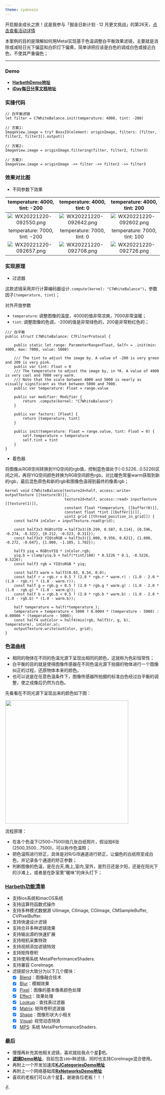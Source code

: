 ```yaml
---
theme: cyanosis
---
```

开启掘金成长之旅！这是我参与「掘金日新计划 · 12 月更文挑战」的第26天，[点击查看活动详情](https://juejin.cn/post/7167294154827890702)

本案例的目的是理解如何用Metal实现基于色温调整白平衡效果滤镜，主要就是消除或减轻日光下偏蓝和白炽灯下偏黄，简单讲把应该是白色的调成白色或接近白色，不使其严重偏色；

---

### Demo

- [**HarbethDemo地址**](https://github.com/yangKJ/Harbeth)
- [**iDay每日分享文档地址**](https://github.com/yangKJ/iDay)

### 实操代码

```
// 白平衡滤镜
let filter = C7WhiteBalance.init(temperature: 4000, tint: -200)

// 方案1:
ImageView.image = try? BoxxIO(element: originImage, filters: [filter, filter2, filter3]).output()

// 方案2:
ImageView.image = originImage.filtering(filter, filter2, filter3)

// 方案3:
ImageView.image = originImage ->> filter ->> filter2 ->> filter3
```

### 效果对比图

- 不同参数下效果

|temperature: 4000, tint: -200|temperature: 4000, tint: 0|temperature: 4000, tint: 200|
|:-:|:-:|:-:|
|![WX20221220-092550.png](https://p6-juejin.byteimg.com/tos-cn-i-k3u1fbpfcp/afa1f02415314843b8bcec683dbb8338~tplv-k3u1fbpfcp-watermark.image?)|![WX20221220-092642.png](https://p3-juejin.byteimg.com/tos-cn-i-k3u1fbpfcp/f7e7fa50b9cc4a8cbd8b8c7cd8b1d274~tplv-k3u1fbpfcp-watermark.image?)|![WX20221220-092602.png](https://p1-juejin.byteimg.com/tos-cn-i-k3u1fbpfcp/567f8b49e2064ef780feb8f0340bf0eb~tplv-k3u1fbpfcp-watermark.image?)|
|temperature: 7000, tint: -200|temperature: 7000, tint: 0|temperature: 7000, tint: 100|
|![WX20221220-092657.png](https://p9-juejin.byteimg.com/tos-cn-i-k3u1fbpfcp/03af8d1d8ef743f6973f2c43d7ef6b81~tplv-k3u1fbpfcp-watermark.image?)|![WX20221220-092708.png](https://p6-juejin.byteimg.com/tos-cn-i-k3u1fbpfcp/0d92633b9e0840439b8ae0c8d5868dde~tplv-k3u1fbpfcp-watermark.image?)|![WX20221220-092726.png](https://p1-juejin.byteimg.com/tos-cn-i-k3u1fbpfcp/39bfd4100ade4c6ebdefc64b9e5a3fe9~tplv-k3u1fbpfcp-watermark.image?)|

### 实现原理

- 过滤器

这款滤镜采用并行计算编码器设计`.compute(kernel: "C7WhiteBalance")`，参数因子`[temperature, tint]`；

对外开放参数
- `temperature`: 调整图像的温度，4000的值非常凉爽，7000非常温暖；
- `tint`: 调整图像的色调，-200的值是非常绿色的，200是非常粉红色的；

```
/// 白平衡
public struct C7WhiteBalance: C7FilterProtocol {
    
    public static let range: ParameterRange<Float, Self> = .init(min: 4000, max: 7000, value: 5000)
    
    /// The tint to adjust the image by. A value of -200 is very green and 200 is very pink.
    public var tint: Float = 0
    /// The temperature to adjust the image by, in ºK. A value of 4000 is very cool and 7000 very warm.
    /// Note that the scale between 4000 and 5000 is nearly as visually significant as that between 5000 and 7000.
    public var temperature: Float = range.value
    
    public var modifier: Modifier {
        return .compute(kernel: "C7WhiteBalance")
    }
    
    public var factors: [Float] {
        return [temperature, tint]
    }
    
    public init(temperature: Float = range.value, tint: Float = 0) {
        self.temperature = temperature
        self.tint = tint
    }
}
```

- 着色器

将图像从RGB空间转换到YIQ空间的rgb值，控制蓝色值处于(-0.5226...0.5226)区间之间，再将YIQ空间颜色转换为RGB空间颜色rgb，对比暖色常量warm获取到新的rgb，最后混色原色和新的rgb和图像色温得到最终的像素rgb； 

```
kernel void C7WhiteBalance(texture2d<half, access::write> outputTexture [[texture(0)]],
                           texture2d<half, access::read> inputTexture [[texture(1)]],
                           constant float *temperature_ [[buffer(0)]],
                           constant float *tint [[buffer(1)]],
                           uint2 grid [[thread_position_in_grid]]) {
    const half4 inColor = inputTexture.read(grid);
    
    const half3x3 RGBtoYIQ = half3x3({0.299, 0.587, 0.114}, {0.596, -0.274, -0.322}, {0.212, -0.523, 0.311});
    const half3x3 YIQtoRGB = half3x3({1.000, 0.956, 0.621}, {1.000, -0.272, -0.647}, {1.000, -1.105, 1.702});
    
    half3 yiq = RGBtoYIQ * inColor.rgb;
    yiq.b = clamp(yiq.b + half(*tint/100) * 0.5226 * 0.1, -0.5226, 0.5226);
    const half3 rgb = YIQtoRGB * yiq;
    
    const half3 warm = half3(0.93, 0.54, 0.0);
    const half r = rgb.r < 0.5 ? (2.0 * rgb.r * warm.r) : (1.0 - 2.0 * (1.0 - rgb.r) * (1.0 - warm.r));
    const half g = rgb.g < 0.5 ? (2.0 * rgb.g * warm.g) : (1.0 - 2.0 * (1.0 - rgb.g) * (1.0 - warm.g));
    const half b = rgb.b < 0.5 ? (2.0 * rgb.b * warm.b) : (1.0 - 2.0 * (1.0 - rgb.b) * (1.0 - warm.b));
    
    half temperature = half(*temperature_);
    temperature = temperature < 5000 ? 0.0004 * (temperature - 5000) : 0.00006 * (temperature - 5000);
    const half4 outColor = half4(mix(rgb, half3(r, g, b), temperature), inColor.a);
    outputTexture.write(outColor, grid);
}
```

### 色温曲线

- 相同的物体在不同的色温光源下呈现出相同的颜色，这就称为色彩恒常性；
- 白平衡的目的就是使得图像传感器在不同色温光源下拍摄的物体进行一个图像纠正的过程，还原物体本来的颜色。
- 也可以说是在任意色温条件下，图像传感器所拍摄的标准白色经过白平衡的调整，使之成像后仍然为白色。

先看看在不同光源下呈现出来的颜色如下图：

<p align="left">
<img src="https://p9-juejin.byteimg.com/tos-cn-i-k3u1fbpfcp/67d0288befc04e3a91daa56303b0713d~tplv-k3u1fbpfcp-watermark.image" width="400" hspace="1px">
</p>

流程原理：

- 在各个色温下(2500~7500)拍几张白纸照片，假设拍6张(2500,3500...7500)，可以称作色温照；
- 把色温照进行矫正，具体是对R/G/B通道进行轿正，让偏色的白纸照变成白色，并记录各个通道的矫正参数；
- 判断图像的色温，是在白天,晚上,室内,室外，是烈日还是夕阳，还是在阳光下的沙滩上，或者是在卧室里”暖味”的床头灯下；

### [Harbeth功能清单](https://github.com/yangKJ/Harbeth)

- 支持ios系统和macOS系统
- 支持运算符函数式操作
- 支持多种模式数据源 UIImage, CIImage, CGImage, CMSampleBuffer, CVPixelBuffer.
- 支持快速设计滤镜
- 支持合并多种滤镜效果
- 支持输出源的快速扩展
- 支持相机采集特效
- 支持视频添加滤镜特效
- 支持矩阵卷积
- 支持使用系统 MetalPerformanceShaders.
- 支持兼容 CoreImage.
- 滤镜部分大致分为以下几个模块：
   - [x] [Blend](https://github.com/yangKJ/Harbeth/tree/master/Sources/Compute/Blend)：图像融合技术
   - [x] [Blur](https://github.com/yangKJ/Harbeth/tree/master/Sources/Compute/Blur)：模糊效果
   - [x] [Pixel](https://github.com/yangKJ/Harbeth/tree/master/Sources/Compute/ColorProcess)：图像的基本像素颜色处理
   - [x] [Effect](https://github.com/yangKJ/Harbeth/tree/master/Sources/Compute/Effect)：效果处理
   - [x] [Lookup](https://github.com/yangKJ/Harbeth/tree/master/Sources/Compute/Lookup)：查找表过滤器
   - [x] [Matrix](https://github.com/yangKJ/Harbeth/tree/master/Sources/Compute/Matrix): 矩阵卷积滤波器
   - [x] [Shape](https://github.com/yangKJ/Harbeth/tree/master/Sources/Compute/Shape)：图像形状大小相关
   - [x] [Visual](https://github.com/yangKJ/Harbeth/tree/master/Sources/Compute/Visual): 视觉动态特效
   - [x] [MPS](https://github.com/yangKJ/Harbeth/tree/master/Sources/Compute/MPS): 系统 MetalPerformanceShaders.

### 最后

- 慢慢再补充其他相关滤镜，喜欢就给我点个星🌟吧。
- [**滤镜Demo地址**](https://github.com/yangKJ/Harbeth)，目前包含`100+`种滤镜，同时也支持CoreImage混合使用。
- 再附上一个开发加速库[**KJCategoriesDemo地址**](https://github.com/yangKJ/KJCategories)
- 再附上一个网络基础库[**RxNetworksDemo地址**](https://github.com/yangKJ/RxNetworks)
- 喜欢的老板们可以点个星🌟，谢谢各位老板！！！

✌️.
